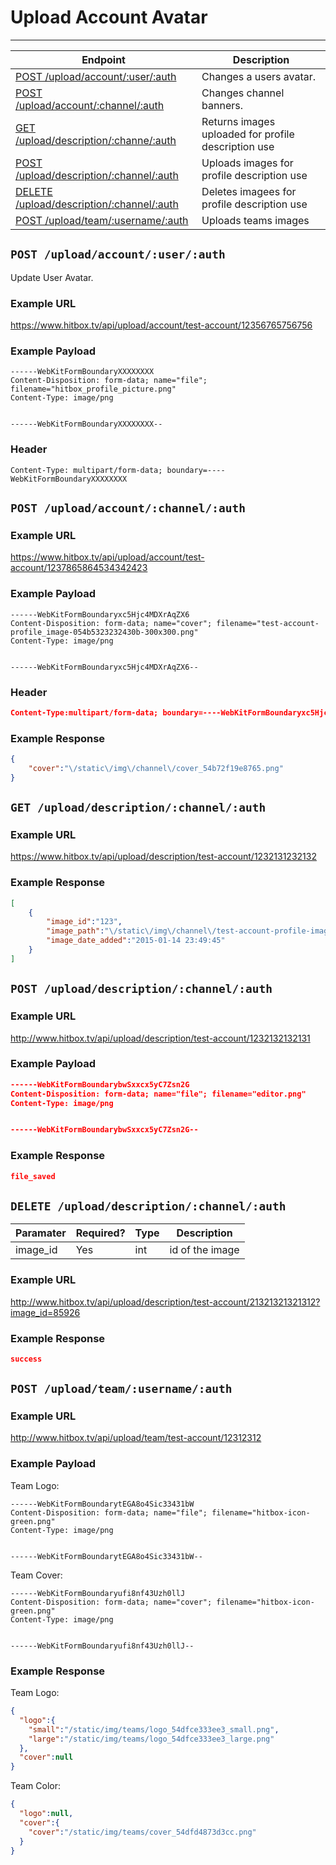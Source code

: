 # Upload Account Avatar
***

| Endpoint | Description |
| ---- | --------------- |
| [POST /upload/account/:user/:auth](/user/upload.md#post-uploadaccountuserauth) | Changes a users avatar. |
| [POST /upload/account/:channel/:auth](/user/upload.md#get-uploaddescriptionchannelauth) | Changes channel banners. |
| [GET /upload/description/:channe/:auth](/user/upload.md#get-uploaddescriptionchannelauth) | Returns images uploaded for profile description use |
| [POST /upload/description/:channel/:auth](/user/upload.md#post-uploaddescriptionchannelauth) | Uploads images for profile description use |
| [DELETE /upload/description/:channel/:auth](/user/upload.md#delete-uploaddescriptionchannelauth) | Deletes imagees for profile description use |
| [POST /upload/team/:username/:auth](/user/upload.md#post-uploadteamusernameauth) | Uploads teams images |

## `POST /upload/account/:user/:auth`

Update User Avatar.

### Example URL

https://www.hitbox.tv/api/upload/account/test-account/12356765756756

### Example Payload 

```
------WebKitFormBoundaryXXXXXXXX
Content-Disposition: form-data; name="file"; filename="hitbox_profile_picture.png"
Content-Type: image/png


------WebKitFormBoundaryXXXXXXXX--
```

### Header

```
Content-Type: multipart/form-data; boundary=----WebKitFormBoundaryXXXXXXXX
```

## `POST /upload/account/:channel/:auth`

### Example URL

https://www.hitbox.tv/api/upload/account/test-account/1237865864534342423

### Example Payload

```
------WebKitFormBoundaryxc5Hjc4MDXrAqZX6
Content-Disposition: form-data; name="cover"; filename="test-account-profile_image-054b5323232430b-300x300.png"
Content-Type: image/png


------WebKitFormBoundaryxc5Hjc4MDXrAqZX6--
```

### Header

```json
Content-Type:multipart/form-data; boundary=----WebKitFormBoundaryxc5Hjc4MDXrAqZX6
```

### Example Response

```json
{
    "cover":"\/static\/img\/channel\/cover_54b72f19e8765.png"
}
```

## `GET /upload/description/:channel/:auth`

### Example URL

https://www.hitbox.tv/api/upload/description/test-account/1232131232132

### Example Response 

```json
[
    {
        "image_id":"123",
        "image_path":"\/static\/img\/channel\/test-account-profile-image-054b2d1096530c0b-300x300-png_54b7309baa686.png",
        "image_date_added":"2015-01-14 23:49:45"
    }
]
```

## `POST /upload/description/:channel/:auth`

### Example URL

http://www.hitbox.tv/api/upload/description/test-account/1232132132131

### Example Payload

```json
------WebKitFormBoundarybwSxxcx5yC7Zsn2G
Content-Disposition: form-data; name="file"; filename="editor.png"
Content-Type: image/png


------WebKitFormBoundarybwSxxcx5yC7Zsn2G--
```

### Example Response

```json
file_saved
```

## `DELETE /upload/description/:channel/:auth`

| Paramater | Required? | Type | Description |
| ---- | ----- | ---- | ----- |
| image_id | Yes | int | id of the image | 

### Example URL

http://www.hitbox.tv/api/upload/description/test-account/21321321321312?image_id=85926

### Example Response 

```json
success
```

## `POST /upload/team/:username/:auth`

### Example URL

http://www.hitbox.tv/api/upload/team/test-account/12312312

### Example Payload

Team Logo:
```
------WebKitFormBoundarytEGA8o4Sic33431bW
Content-Disposition: form-data; name="file"; filename="hitbox-icon-green.png"
Content-Type: image/png


------WebKitFormBoundarytEGA8o4Sic33431bW--
```

Team Cover:

```
------WebKitFormBoundaryufi8nf43Uzh0llJ
Content-Disposition: form-data; name="cover"; filename="hitbox-icon-green.png"
Content-Type: image/png


------WebKitFormBoundaryufi8nf43Uzh0llJ--
```

### Example Response 

Team Logo:

```json
{
  "logo":{
    "small":"/static/img/teams/logo_54dfce333ee3_small.png",
    "large":"/static/img/teams/logo_54dfce333ee3_large.png"
  },
  "cover":null
}
```

Team Color:

```json
{
  "logo":null,
  "cover":{
    "cover":"/static/img/teams/cover_54dfd4873d3cc.png"
  }
}
```
